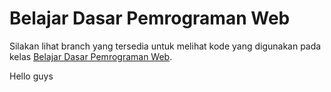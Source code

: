 # Belajar Dasar Pemrograman Web
Silakan lihat branch yang tersedia untuk melihat kode yang digunakan pada kelas [Belajar Dasar Pemrograman Web](https://www.dicoding.com/academies/123/).

Hello guys

